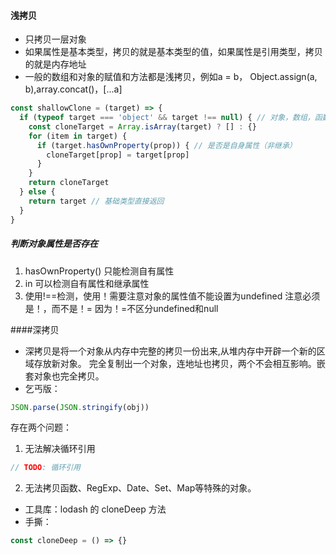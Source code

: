 #### 浅拷贝
-   只拷贝一层对象
-   如果属性是基本类型，拷贝的就是基本类型的值，如果属性是引用类型，拷贝的就是内存地址
-   一般的数组和对象的赋值和方法都是浅拷贝，例如a = b，
Object.assign(a, b),array.concat()，[...a]

```js
const shallowClone = (target) => {
  if (typeof target === 'object' && target !== null) { // 对象，数组，函数，但不为null
    const cloneTarget = Array.isArray(target) ? [] : {}
    for (item in target) { 
      if (target.hasOwnProperty(prop)) { // 是否是自身属性（非继承）
        cloneTarget[prop] = target[prop]
      }
    }
    return cloneTarget
  } else {
    return target // 基础类型直接返回
  }
}
```
##### 判断对象属性是否存在
1. hasOwnProperty() 只能检测自有属性
2. in 可以检测自有属性和继承属性
3. 使用!==检测，使用！需要注意对象的属性值不能设置为undefined
   注意必须是！，而不是！= 因为！=不区分undefined和null

####深拷贝
-   深拷贝是将一个对象从内存中完整的拷贝一份出来,从堆内存中开辟一个新的区域存放新对象。
完全复制出一个对象，连地址也拷贝，两个不会相互影响。嵌套对象也完全拷贝。
-   乞丐版：
```js
JSON.parse(JSON.stringify(obj))
```
存在两个问题：
1. 无法解决循环引用 
```js
// TODO: 循环引用
```
2. 无法拷贝函数、RegExp、Date、Set、Map等特殊的对象。
-   工具库：lodash 的 cloneDeep 方法
-   手撕：
```js
const cloneDeep = () => {}
```
